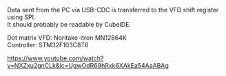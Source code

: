 Data sent from the PC via USB-CDC is transferred to the VFD shift register using SPI.  
It should probably be readable by CubeIDE.  



Dot matrix VFD: Noritake-itron MN12864K  
Controller: STM32F103C8T6

https://www.youtube.com/watch?v=NXZxu2gnCLk&lc=UgwOdR69hRxk6XAkEa54AaABAg